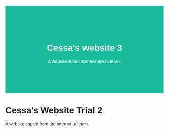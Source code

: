 <html lang="en">
<head>
<title>Page Title</title>
<meta charset="UTF-8">
<meta name="viewport" content="width=device-width, initial-scale=1">
<style>
.header {
  padding: 80px;
  text-align: center;
  background: #1abc9c;
  color: white;
}

/* Increase the font size of the h1 element */
.header h1 {
  font-size: 40px;
}
body {
  font-family: Arial, Helvetica, sans-serif;
}
</style>
</head>


<body>

<div class="header">
  <h1>Cessa's website 3</h1>
  <p>A website stolen somewhere to learn.</p>
</div>
  
<body>

<h1>Cessa's Website Trial 2</h1>
<p>A website copied from the internet to learn.</p>

</body>
</html> 
